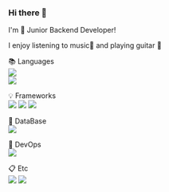 ### Hi there 👋 <br>

I'm 🌱 Junior Backend Developer! <br>

I enjoy listening to music🎵 and playing guitar 🎸<br>


📚 Languages <br>
<img src="https://img.shields.io/badge/java-007396?style=for-the-badge&logo=OpenJDK&logoColor=white">  
<img src="https://img.shields.io/badge/python-3776AB?style=for-the-badge&logo=python&logoColor=white">


💡 Frameworks <br>
<img src="https://img.shields.io/badge/spring boot-6DB33F?style=for-the-badge&logo=springboot&logoColor=white">
<img src="https://img.shields.io/badge/django-092E20?style=for-the-badge&logo=django&logoColor=white"> 
<img src="https://img.shields.io/badge/flask-000000?style=for-the-badge&logo=flask&logoColor=white">


📁 DataBase <br>
<img src="https://img.shields.io/badge/mysql-4479A1?style=for-the-badge&logo=mysql&logoColor=white">


📌 DevOps <br>
<img src="https://img.shields.io/badge/docker-2496ED?style=for-the-badge&logo=docker&logoColor=white">


📋 Etc <br>
<img src="https://img.shields.io/badge/rabbitmq-FF6F00?style=for-the-badge&logo=rabbitmq&logoColor=white"> 
<img src="https://img.shields.io/badge/celery-37814A?style=for-the-badge&logo=celery&logoColor=white"> <br>
